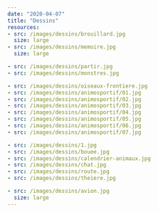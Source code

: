 ```yaml
---
date: "2020-04-07"
title: "Dessins"
resources:
- src: /images/dessins/brouillard.jpg
  size: large
- src: /images/dessins/memoire.jpg
  size: large

- src: /images/dessins/partir.jpg
- src: /images/dessins/monstres.jpg

- src: /images/dessins/oiseaux-frontiere.jpg
- src: /images/dessins/animosportif/01.jpg
- src: /images/dessins/animosportif/02.jpg
- src: /images/dessins/animosportif/03.jpg
- src: /images/dessins/animosportif/04.jpg
- src: /images/dessins/animosportif/05.jpg
- src: /images/dessins/animosportif/06.jpg
- src: /images/dessins/animosportif/07.jpg

- src: /images/dessins/1.jpg
- src: /images/dessins/bouee.jpg
- src: /images/dessins/calendrier-animaux.jpg  
- src: /images/dessins/chat.jpg
- src: /images/dessins/route.jpg
- src: /images/dessins/theiere.jpg

- src: /images/dessins/avion.jpg
  size: large
---
```

